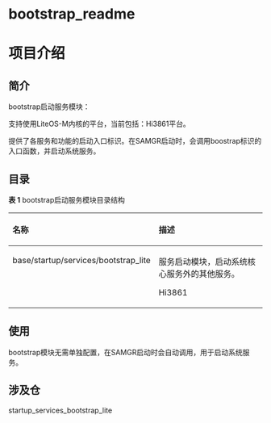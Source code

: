 # bootstrap\_readme

# 项目介绍<a name="ZH-CN_TOPIC_0000001054692064"></a>

## 简介<a name="section469617221261"></a>

bootstrap启动服务模块：

支持使用LiteOS-M内核的平台，当前包括：Hi3861平台。

提供了各服务和功能的启动入口标识。在SAMGR启动时，会调用boostrap标识的入口函数，并启动系统服务。

## 目录<a name="section1464106163817"></a>

**表 1**  bootstrap启动服务模块目录结构

<a name="table2977131081412"></a>
<table><thead align="left"><tr id="row7977610131417"><th class="cellrowborder" valign="top" width="50%" id="mcps1.2.3.1.1"><p id="p18792459121314"><a name="p18792459121314"></a><a name="p18792459121314"></a>名称</p>
</th>
<th class="cellrowborder" valign="top" width="50%" id="mcps1.2.3.1.2"><p id="p77921459191317"><a name="p77921459191317"></a><a name="p77921459191317"></a>描述</p>
</th>
</tr>
</thead>
<tbody><tr id="row17977171010144"><td class="cellrowborder" valign="top" width="50%" headers="mcps1.2.3.1.1 "><p id="p1823814275563"><a name="p1823814275563"></a><a name="p1823814275563"></a>base/startup/services/bootstrap_lite</p>
</td>
<td class="cellrowborder" valign="top" width="50%" headers="mcps1.2.3.1.2 "><p id="p15238152713562"><a name="p15238152713562"></a><a name="p15238152713562"></a>服务启动模块，启动系统核心服务外的其他服务。</p>
<p id="p101610019353"><a name="p101610019353"></a><a name="p101610019353"></a>Hi3861</p>
</td>
</tr>
</tbody>
</table>

## 使用<a name="section1483211215513"></a>

bootstrap模块无需单独配置，在SAMGR启动时会自动调用，用于启动系统服务。

## 涉及仓<a name="section134824191082"></a>

startup\_services\_bootstrap\_lite



